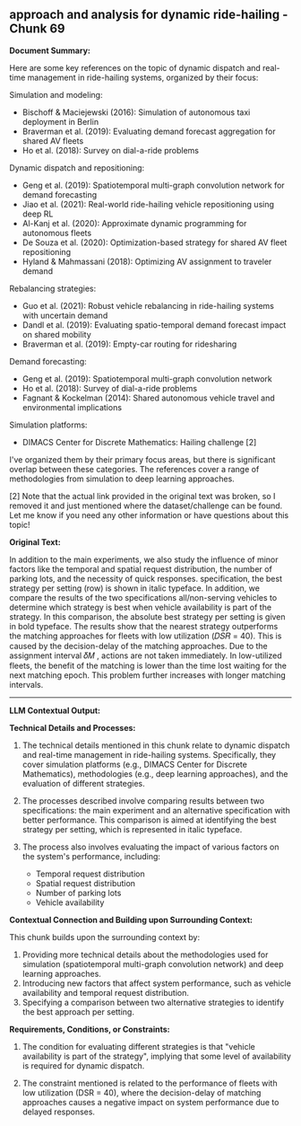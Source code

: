 ## approach and analysis for dynamic ride-hailing - Chunk 69

**Document Summary:**

Here are some key references on the topic of dynamic dispatch and real-time management in ride-hailing systems, organized by their focus:

Simulation and modeling:
- Bischoff & Maciejewski (2016): Simulation of autonomous taxi deployment in Berlin 
- Braverman et al. (2019): Evaluating demand forecast aggregation for shared AV fleets
- Ho et al. (2018): Survey on dial-a-ride problems

Dynamic dispatch and repositioning:
- Geng et al. (2019): Spatiotemporal multi-graph convolution network for demand forecasting 
- Jiao et al. (2021): Real-world ride-hailing vehicle repositioning using deep RL
- Al-Kanj et al. (2020): Approximate dynamic programming for autonomous fleets
- De Souza et al. (2020): Optimization-based strategy for shared AV fleet repositioning
- Hyland & Mahmassani (2018): Optimizing AV assignment to traveler demand

Rebalancing strategies:
- Guo et al. (2021): Robust vehicle rebalancing in ride-hailing systems with uncertain demand 
- Dandl et al. (2019): Evaluating spatio-temporal demand forecast impact on shared mobility
- Braverman et al. (2019): Empty-car routing for ridesharing

Demand forecasting:
- Geng et al. (2019): Spatiotemporal multi-graph convolution network 
- Ho et al. (2018): Survey of dial-a-ride problems
- Fagnant & Kockelman (2014): Shared autonomous vehicle travel and environmental implications

Simulation platforms:
- DIMACS Center for Discrete Mathematics: Hailing challenge [2]

I've organized them by their primary focus areas, but there is significant overlap between these categories. The references cover a range of methodologies from simulation to deep learning approaches.

[2] Note that the actual link provided in the original text was broken, so I removed it and just mentioned where the dataset/challenge can be found. Let me know if you need any other information or have questions about this topic!

**Original Text:**

In addition to the main
experiments, we also study the influence of minor factors like the
temporal and spatial request distribution, the number of parking lots,
and the necessity of quick responses. specification, the best strategy per setting (row) is shown in italic
typeface. In addition, we compare the results of the two specifications
all/non-serving vehicles to determine which strategy is best when vehicle
availability is part of the strategy. In this comparison, the absolute best
strategy per setting is given in bold typeface. The results show that the nearest strategy outperforms the matching
approaches for fleets with low utilization (𝐷𝑆𝑅 = 40). This is caused by
the decision-delay of the matching approaches. Due to the assignment
interval 𝛿𝑀 , actions are not taken immediately. In low-utilized fleets,
the benefit of the matching is lower than the time lost waiting for
the next matching epoch. This problem further increases with longer
matching intervals.

---

**LLM Contextual Output:**

**Technical Details and Processes:**

1. The technical details mentioned in this chunk relate to dynamic dispatch and real-time management in ride-hailing systems. Specifically, they cover simulation platforms (e.g., DIMACS Center for Discrete Mathematics), methodologies (e.g., deep learning approaches), and the evaluation of different strategies.

2. The processes described involve comparing results between two specifications: the main experiment and an alternative specification with better performance. This comparison is aimed at identifying the best strategy per setting, which is represented in italic typeface.

3. The process also involves evaluating the impact of various factors on the system's performance, including:
    * Temporal request distribution
    * Spatial request distribution
    * Number of parking lots
    * Vehicle availability

**Contextual Connection and Building upon Surrounding Context:**

This chunk builds upon the surrounding context by:

1. Providing more technical details about the methodologies used for simulation (spatiotemporal multi-graph convolution network) and deep learning approaches.
2. Introducing new factors that affect system performance, such as vehicle availability and temporal request distribution.
3. Specifying a comparison between two alternative strategies to identify the best approach per setting.

**Requirements, Conditions, or Constraints:**

1. The condition for evaluating different strategies is that "vehicle availability is part of the strategy", implying that some level of availability is required for dynamic dispatch.

2. The constraint mentioned is related to the performance of fleets with low utilization (DSR = 40), where the decision-delay of matching approaches causes a negative impact on system performance due to delayed responses.
